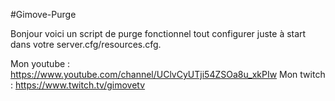 #Gimove-Purge

Bonjour voici un script de purge fonctionnel tout configurer juste à start dans votre server.cfg/resources.cfg.

Mon youtube : https://www.youtube.com/channel/UClvCyUTji54ZSOa8u_xkPIw
Mon twitch : https://www.twitch.tv/gimovetv
